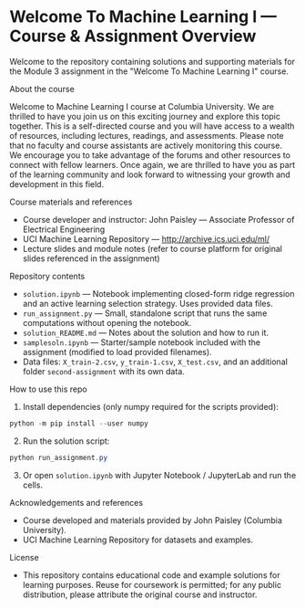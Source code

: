 # Welcome To Machine Learning I — Course & Assignment Overview

Welcome to the repository containing solutions and supporting materials for the Module 3 assignment in the "Welcome To Machine Learning I" course.

About the course

Welcome to Machine Learning I course at Columbia University. We are thrilled to have you join us on this exciting journey and explore this topic together. This is a self-directed course and you will have access to a wealth of resources, including lectures, readings, and assessments. Please note that no faculty and course assistants are actively monitoring this course. We encourage you to take advantage of the forums and other resources to connect with fellow learners. Once again, we are thrilled to have you as part of the learning community and look forward to witnessing your growth and development in this field.

Course materials and references
- Course developer and instructor: John Paisley — Associate Professor of Electrical Engineering
- UCI Machine Learning Repository — http://archive.ics.uci.edu/ml/
- Lecture slides and module notes (refer to course platform for original slides referenced in the assignment)

Repository contents
- `solution.ipynb` — Notebook implementing closed-form ridge regression and an active learning selection strategy. Uses provided data files.
- `run_assignment.py` — Small, standalone script that runs the same computations without opening the notebook.
- `solution_README.md` — Notes about the solution and how to run it.
- `samplesoln.ipynb` — Starter/sample notebook included with the assignment (modified to load provided filenames).
- Data files: `X_train-2.csv`, `y_train-1.csv`, `X_test.csv`, and an additional folder `second-assignment` with its own data.

How to use this repo
1. Install dependencies (only numpy required for the scripts provided):

```powershell
python -m pip install --user numpy
```

2. Run the solution script:

```powershell
python run_assignment.py
```

3. Or open `solution.ipynb` with Jupyter Notebook / JupyterLab and run the cells.

Acknowledgements and references
- Course developed and materials provided by John Paisley (Columbia University).
- UCI Machine Learning Repository for datasets and examples.

License
- This repository contains educational code and example solutions for learning purposes. Reuse for coursework is permitted; for any public distribution, please attribute the original course and instructor.

